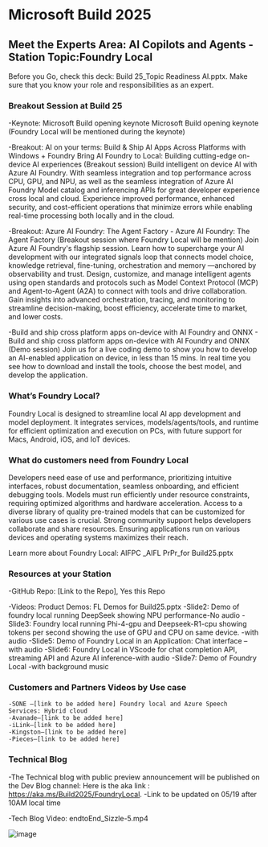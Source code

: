 # Microsoft Build 2025

## Meet the Experts Area: AI Copilots and Agents - Station Topic:Foundry Local

Before you Go, check this deck: Build 25_Topic Readiness AI.pptx. Make sure that you know your role and responsibilities as an expert.

### Breakout Session at Build 25	

-Keynote: Microsoft Build opening keynote
 Microsoft Build opening keynote (Foundry Local will be mentioned during the keynote)

-Breakout: AI on your terms: Build & Ship AI Apps Across Platforms with Windows + Foundry 
Bring AI Foundry to Local: Building cutting-edge on-device AI experiences (Breakout session)
Build intelligent on device AI with Azure AI Foundry. With seamless integration and top performance across CPU, GPU, and NPU, as well as the seamless integration of Azure AI Foundry Model catalog and inferencing APIs for great developer experience cross local and cloud. Experience improved performance, enhanced security, and cost-efficient operations that minimize errors while enabling real-time processing both locally and in the cloud.

-Breakout: Azure AI Foundry: The Agent Factory - Azure AI Foundry: The Agent Factory (Breakout session where Foundry Local will be mention)
Join Azure AI Foundry's flagship session. Learn how to supercharge your AI development with our integrated signals loop that connects model choice, knowledge retrieval, fine-tuning, orchestration and memory —anchored by observability and trust. Design, customize, and manage intelligent agents using open standards and protocols such as Model Context Protocol (MCP) and Agent-to-Agent (A2A) to connect with tools and drive collaboration. Gain insights into advanced orchestration, tracing, and monitoring to streamline decision-making, boost efficiency, accelerate time to market, and lower costs.

-Build and ship cross platform apps on-device with AI Foundry and ONNX - Build and ship cross platform apps on-device with AI Foundry and ONNX (Demo session)
Join us for a live coding demo to show you how to develop an AI-enabled application on device, in less than 15 mins. In real time you see how to download and install the tools, choose the best model, and develop the application.

### What’s Foundry Local?

Foundry Local is designed to streamline local AI app development and model deployment. It integrates services, models/agents/tools, and runtime for efficient optimization and execution on PCs, with future support for Macs, Android, iOS, and IoT devices. 

### What do customers need from Foundry Local
Developers need ease of use and performance, prioritizing intuitive interfaces, robust documentation, seamless onboarding, and efficient debugging tools. Models must run efficiently under resource constraints, requiring optimized algorithms and hardware acceleration.
Access to a diverse library of quality pre-trained models that can be customized for various use cases is crucial. Strong community support helps developers collaborate and share resources. Ensuring applications run on various devices and operating systems maximizes their reach.

Learn more about Foundry Local: AIFPC _AIFL PrPr_for Build25.pptx

### Resources at your Station
-GitHub Repo: [Link to the Repo], Yes this Repo

-Videos: Product Demos: FL Demos for Build25.pptx
    -Slide2: Demo of foundry local running DeepSeek showing NPU performance-No audio
    -Slide3: Foundry local running Phi-4-gpu and Deepseek-R1-cpu showing tokens per second showing the use of GPU and CPU on same device. -with audio
    -Slide5: Demo of Foundry Local in an Application: Chat interface – with audio
    -Slide6: Foundry Local in VScode for chat completion API, streaming API and Azure AI inference-with audio
    -Slide7: Demo of Foundry Local -with background music

### Customers and Partners Videos by Use case
    -SONE –[link to be added here] Foundry local and Azure Speech Services: Hybrid cloud
    -Avanade–[link to be added here]
    -iLink–[link to be added here]
    -Kingston–[link to be added here]
    -Pieces–[link to be added here]

### Technical Blog 
-The Technical blog with public preview announcement will be published on the Dev Blog channel: 
Here is the aka link : https://aka.ms/Build2025/FoundryLocal. -Link to be updated on 05/19 after 10AM local time

-Tech Blog Video: endtoEnd_Sizzle-5.mp4

![image](https://github.com/user-attachments/assets/9730c9d9-0887-4115-88d9-70f71036149e)
